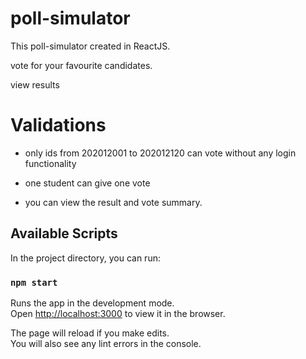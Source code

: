 # poll-simulator
This poll-simulator created in ReactJS.

vote for your favourite candidates.

view results

# Validations
* only ids from 202012001 to 202012120 can vote without any login functionality

* one student can give one vote 

* you can view the result and vote summary. 

## Available Scripts

In the project directory, you can run:

### `npm start`

Runs the app in the development mode.\
Open [http://localhost:3000](http://localhost:3000) to view it in the browser.

The page will reload if you make edits.\
You will also see any lint errors in the console.

